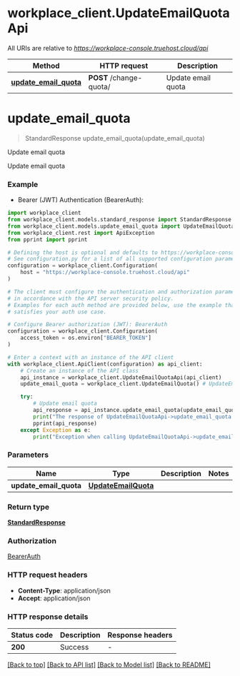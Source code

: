 # workplace_client.UpdateEmailQuotaApi

All URIs are relative to *https://workplace-console.truehost.cloud/api*

Method | HTTP request | Description
------------- | ------------- | -------------
[**update_email_quota**](UpdateEmailQuotaApi.md#update_email_quota) | **POST** /change-quota/ | Update email quota


# **update_email_quota**
> StandardResponse update_email_quota(update_email_quota)

Update email quota

Update email quota

### Example

* Bearer (JWT) Authentication (BearerAuth):

```python
import workplace_client
from workplace_client.models.standard_response import StandardResponse
from workplace_client.models.update_email_quota import UpdateEmailQuota
from workplace_client.rest import ApiException
from pprint import pprint

# Defining the host is optional and defaults to https://workplace-console.truehost.cloud/api
# See configuration.py for a list of all supported configuration parameters.
configuration = workplace_client.Configuration(
    host = "https://workplace-console.truehost.cloud/api"
)

# The client must configure the authentication and authorization parameters
# in accordance with the API server security policy.
# Examples for each auth method are provided below, use the example that
# satisfies your auth use case.

# Configure Bearer authorization (JWT): BearerAuth
configuration = workplace_client.Configuration(
    access_token = os.environ["BEARER_TOKEN"]
)

# Enter a context with an instance of the API client
with workplace_client.ApiClient(configuration) as api_client:
    # Create an instance of the API class
    api_instance = workplace_client.UpdateEmailQuotaApi(api_client)
    update_email_quota = workplace_client.UpdateEmailQuota() # UpdateEmailQuota | 

    try:
        # Update email quota
        api_response = api_instance.update_email_quota(update_email_quota)
        print("The response of UpdateEmailQuotaApi->update_email_quota:\n")
        pprint(api_response)
    except Exception as e:
        print("Exception when calling UpdateEmailQuotaApi->update_email_quota: %s\n" % e)
```



### Parameters


Name | Type | Description  | Notes
------------- | ------------- | ------------- | -------------
 **update_email_quota** | [**UpdateEmailQuota**](UpdateEmailQuota.md)|  | 

### Return type

[**StandardResponse**](StandardResponse.md)

### Authorization

[BearerAuth](../README.md#BearerAuth)

### HTTP request headers

 - **Content-Type**: application/json
 - **Accept**: application/json

### HTTP response details

| Status code | Description | Response headers |
|-------------|-------------|------------------|
**200** | Success |  -  |

[[Back to top]](#) [[Back to API list]](../README.md#documentation-for-api-endpoints) [[Back to Model list]](../README.md#documentation-for-models) [[Back to README]](../README.md)


